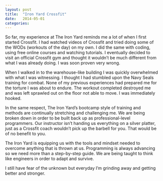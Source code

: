 ```yaml
---
layout: post
title:  "Iron Yard Crossfit"
date:   2014-05-01 
categories: 
---
```


So far, my experience at The Iron Yard reminds me a lot of when I first started Crossfit. I had watched videos of Crossfit and tried doing some of the WODs (workouts of the day) on my own. I did the same with coding, using free online courses and watching tutorials. I eventually decided to visit an official Crossfit gym and thought it wouldn’t be much different from what I was already doing. I was soon proven very wrong.

When I walked in to the warehouse-like building I was quickly overwhelmed with what I was witnessing. I thought I had stumbled upon the Navy Seals training for combat. None of my previous experiences had prepared me for the torture I was about to endure. The workout completed destroyed me and was left sprawled out on the floor not able to move. I was immediately hooked.

In the same respect, The Iron Yard’s bootcamp style of training and methods are continually stretching and challenging me. We are being broken down in order to be built back up as professional-level programmers. Our instructor isn’t handing us everything on a silver platter, just as a Crossfit coach wouldn’t pick up the barbell for you. That would be of no benefit to you.

The Iron Yard is equipping us with the tools and mindset needed to overcome anything that is thrown at us. Programming is always advancing so we need more than a step-by-step guide. We are being taught to think like engineers in order to adapt and survive.

I still have fear of the unknown but everyday I’m grinding away and getting better and stronger.